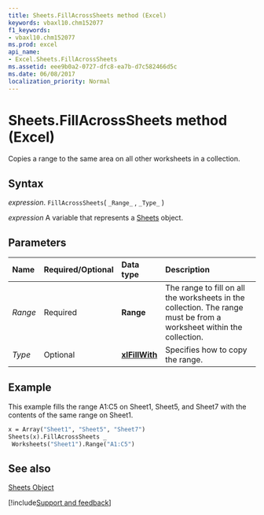 ```yaml
---
title: Sheets.FillAcrossSheets method (Excel)
keywords: vbaxl10.chm152077
f1_keywords:
- vbaxl10.chm152077
ms.prod: excel
api_name:
- Excel.Sheets.FillAcrossSheets
ms.assetid: eee9b0a2-0727-dfc8-ea7b-d7c582466d5c
ms.date: 06/08/2017
localization_priority: Normal
---
```



# Sheets.FillAcrossSheets method (Excel)

Copies a range to the same area on all other worksheets in a collection.


## Syntax

_expression_. `FillAcrossSheets`( `_Range_` , `_Type_` )

_expression_ A variable that represents a [Sheets](./Excel.Sheets.md) object.


## Parameters



|Name|Required/Optional|Data type|Description|
|:-----|:-----|:-----|:-----|
| _Range_|Required| **Range**|The range to fill on all the worksheets in the collection. The range must be from a worksheet within the collection.|
| _Type_|Optional| **[xlFillWith](Excel.XlFillWith.md)**|Specifies how to copy the range.|

## Example

This example fills the range A1:C5 on Sheet1, Sheet5, and Sheet7 with the contents of the same range on Sheet1.


```vb
x = Array("Sheet1", "Sheet5", "Sheet7") 
Sheets(x).FillAcrossSheets _ 
 Worksheets("Sheet1").Range("A1:C5")
```


## See also


[Sheets Object](Excel.Sheets.md)

[!include[Support and feedback](~/includes/feedback-boilerplate.md)]